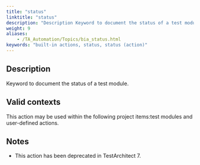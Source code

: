 ```yaml
--- 
title: "status"
linktitle: "status"
description: "Description Keyword to document the status of a test module. Valid contexts This action may be used within the following project items: test modules and user-defined actions. Notes This action has ..."
weight: 9
aliases: 
    - /TA_Automation/Topics/bia_status.html
keywords: "built-in actions, status, status (action)"
---
```


## Description

Keyword to document the status of a test module.

## Valid contexts

This action may be used within the following project items:test modules and user-defined actions.

## Notes

-   This action has been deprecated in TestArchitect 7.




